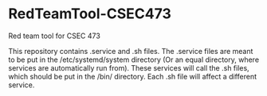 # RedTeamTool-CSEC473
Red team tool for CSEC 473 

This repository contains .service and .sh files. The .service files are meant to be put in the /etc/systemd/system directory (Or an equal directory, where services are automatically run from). These services will call the .sh files, which should be put in the /bin/ directory. Each .sh file will affect a different service.
